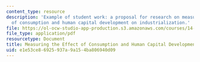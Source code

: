 ```yaml
---
content_type: resource
description: 'Example of student work: a proposal for research on measuring the effect
  of consumption and human capital development on industrialization.'
file: https://ol-ocw-studio-app-production.s3.amazonaws.com/courses/14-731-economic-history-spring-2009/e1e53ce86925937a9a154ba806940d09_MIT14_731s09_sw01.pdf
file_type: application/pdf
resourcetype: Document
title: Measuring the Effect of Consumption and Human Capital Development on Industrialization
uid: e1e53ce8-6925-937a-9a15-4ba806940d09
---
```

